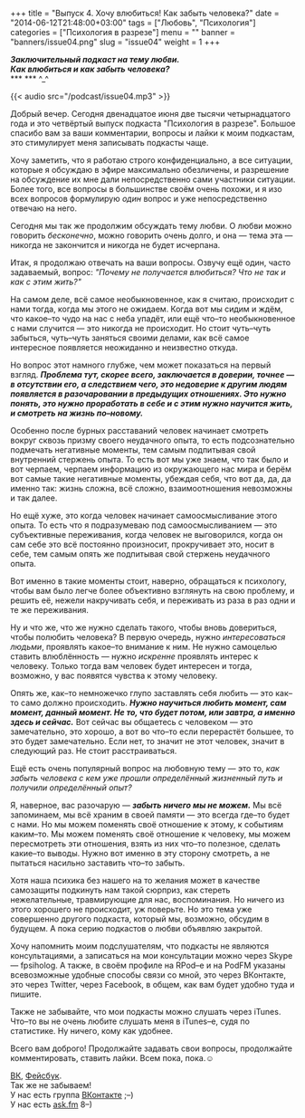 +++
title = "Выпуск 4. Хочу влюбиться! Как забыть человека?"
date = "2014-06-12T21:48:00+03:00"
tags = ["Любовь", "Психология"]
categories = ["Психология в разрезе"]
menu = ""
banner = "banners/issue04.png"
slug = "issue04"
weight = 1
+++

***Заключительный подкаст на тему любви.***<br>
***Как влюбиться и как забыть человека?***<br>
*** ***
^_^

{{< audio src="/podcast/issue04.mp3" >}}

Добрый вечер. Сегодня двенадцатое июня две тысячи четырнадцатого года и это четвёртый выпуск подкаста "Психология в разрезе". Большое спасибо вам за ваши комментарии, вопросы и лайки к моим подкастам, это стимулирует меня записывать подкасты чаще. 

Хочу заметить, что я работаю строго конфиденциально, а все ситуации, которые я обсуждаю в эфире максимально обезличены, и разрешение на обсуждение их мне дали непосредственно сами участники ситуации. Более того, все вопросы в большинстве своём очень похожи, и я изо всех вопросов формулирую *один* вопрос и уже непосредственно отвечаю на него.
<!--more-->

Сегодня мы так же продолжим обсуждать тему любви. О любви можно говорить *бесконечно*, можно говорить очень долго, и она — тема эта — никогда не закончится и никогда не будет исчерпана. 

Итак, я продолжаю отвечать на ваши вопросы. Озвучу ещё один, часто задаваемый, вопрос: *"Почему не получается влюбиться? Что не так и как с этим жить?"*

На самом деле, всё самое необыкновенное, как я считаю, происходит с нами тогда, когда мы этого не ожидаем. Когда вот мы сидим и ждём, что какое–то чудо на нас с неба упадёт, или ещё что–то необыкновенное с нами случится — это никогда не происходит. Но стоит чуть–чуть забыться, чуть–чуть заняться своими делами, как всё самое интересное появляется неожиданно и неизвестно откуда.

Но вопрос этот намного глубже, чем может показаться на первый взгляд. ***Проблема тут, скорее всего, заключается в доверии, точнее — в отсутствии его, а следствием чего, это недоверие к другим людям появляется в разочаровании в предыдущих отношениях. Это нужно понять, это нужно проработать в себе и с этим нужно научится жить, и смотреть на жизнь по–новому.***

Особенно после бурных расставаний человек начинает смотреть вокруг сквозь призму своего неудачного опыта, то есть подсознательно подмечать негативные моменты, тем самым подпитывая свой внутренний стержень опыта. То есть вот мы уже знаем, что так было и вот черпаем, черпаем информацию из окружающего нас мира и берём вот самые такие негативные моменты, убеждая себя, что вот да, да, да именно так: жизнь сложна, всё сложно, взаимоотношения невозможны и так далее. 

Но ещё хуже, это когда человек начинает самоосмысливание этого опыта. То есть что я подразумеваю под самоосмысливанием — это субъективные переживания, когда человек не выговорился, когда он сам себе это всё постоянно произносит, прокручивает это, носит в себе, тем самым опять же подпитывая свой стержень неудачного опыта.

Вот именно в такие моменты стоит, наверно, обращаться к психологу, чтобы вам было легче более объективно взглянуть на свою проблему, и решить её, нежели накручивать себя, и переживать из раза в раз одни и те же переживания.

Ну и что же, что же нужно сделать такого, чтобы вновь довериться, чтобы полюбить человека? В первую очередь, нужно *интересоваться людьми*, проявлять какое–то внимание к ним. Не нужно самоцелью ставить влюблённость — нужно *искренне* проявлять интерес к человеку. Только тогда вам человек будет интересен и тогда, возможно, у вас появятся чувства к этому человеку.

Опять же, как–то немножечко глупо заставлять себя любить — это как–то само должно происходить. ***Нужно научиться любить момент, сам момент, данный момент. Не то, что будет потом, или завтра, а именно здесь и сейчас.*** Вот сейчас вы общаетесь с человеком — это замечательно, это хорошо, а вот во что–то если перерастёт большее, то это будет замечательно. Если нет, то значит не этот человек, значит в следующий раз. Не стоит расстраиваться.

Ещё есть очень популярный вопрос на любовную тему — это то, *как забыть человека с кем уже прошли определённый жизненный путь и получили определённый опыт?*

Я, наверное, вас разочарую — ***забыть ничего мы не можем.*** Мы всё запоминаем, мы всё храним в своей памяти — это всегда где–то будет с нами. Но мы можем поменять своё отношение к этому, к событиям каким–то. Мы можем поменять своё отношение к человеку, мы можем пересмотреть эти отношения, взять из них что–то полезное, сделать какие–то выводы. Нужно вот именно в эту сторону смотреть, а не пытаться насильно заставить что–то забыть.

Хотя наша психика без нашего на то желания может в качестве самозащиты подкинуть нам такой сюрприз, как стереть нежелательные, травмирующие для нас, воспоминания. Но ничего из этого хорошего не происходит, уж поверьте. Но это тема уже совершенно другого подкаста, который мы, возможно, обсудим в будущем. А пока серию подкастов о любви объявляю закрытой.

Хочу напомнить моим подслушателям, что подкасты не являются консультациями, а записаться на мои консультации можно через Skype — fpsiholog. А также, в своём профиле на RPod–е и на PodFM указаны всевозможные удобные способы связи со мной, это через ВКонтакте, это через Twitter, через Facebook, в общем, как вам будет удобно туда и пишите.

Также не забывайте, что мои подкасты можно слушать через iTunes. Что–то вы не очень любите слушать меня в iTunes–е, судя по статистике. Ну ничего, кому как удобнее.

Всего вам доброго! Продолжайте задавать свои вопросы, продолжайте комментировать, ставить лайки. Всем пока, пока.☺


<a href="https://vk.com/sunnybunnyf">ВК</a>, <a href="https://www.facebook.com/SunnyBunnyF">Фейсбук</a>.<br>
Так же не забываем!<br>
У нас есть группа <a href="https://vk.com/fpsiholog">ВКонтакте</a> ;–)<br>
У нас есть <a href="http://ask.fm/fpsiholog">ask.fm</a> 8–)